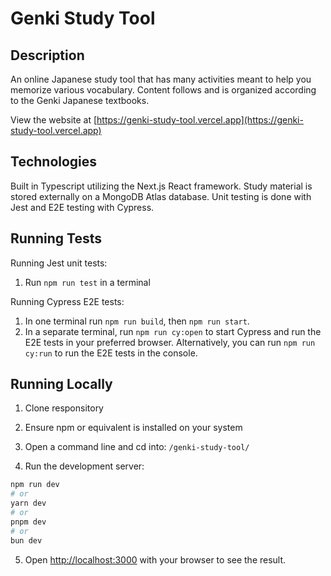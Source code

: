# Genki Study Tool

## Description
An online Japanese study tool that has many activities meant to help you memorize various vocabulary. Content follows and is organized according to the Genki Japanese textbooks. 

View the website at [https://genki-study-tool.vercel.app](https://genki-study-tool.vercel.app)

## Technologies
Built in Typescript utilizing the Next.js React framework. Study material is stored externally on a MongoDB Atlas database. Unit testing is done with Jest and E2E testing with Cypress.

## Running Tests
Running Jest unit tests:
1) Run `npm run test` in a terminal

Running Cypress E2E tests:
1) In one terminal run `npm run build`, then `npm run start`. <br/>
2) In a separate terminal, run `npm run cy:open` to start Cypress and run the E2E tests in your preferred browser. Alternatively, you can run `npm run cy:run` to run the E2E tests in the console.

## Running Locally
1. Clone responsitory

2. Ensure npm or equivalent is installed on your system

3. Open a command line and cd into: `/genki-study-tool/`

4. Run the development server:

```bash
npm run dev
# or
yarn dev
# or
pnpm dev
# or
bun dev
```

5. Open [http://localhost:3000](http://localhost:3000) with your browser to see the result.